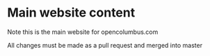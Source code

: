 Main website content
==

Note this is the main website for opencolumbus.com

All changes must be made as a pull request and merged into master
